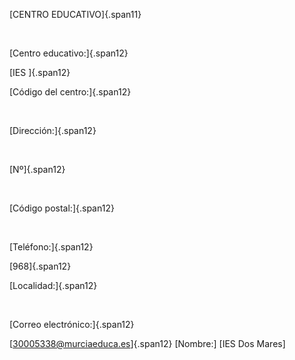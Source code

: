 [CENTRO EDUCATIVO]{.span11}

 

[Centro educativo:]{.span12}

[IES ]{.span12}

[Código del centro:]{.span12}

 

[Dirección:]{.span12}

 

[Nº]{.span12}

 

[Código postal:]{.span12}

 

[Teléfono:]{.span12}

[968]{.span12}

[Localidad:]{.span12}

 

[Correo electrónico:]{.span12}

[30005338@murciaeduca.es]{.span12}
[Nombre:]
[IES Dos Mares]